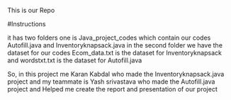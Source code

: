 This is our Repo


#Instructions


it has two folders one is Java_project_codes which contain our codes Autofill.java and Inventoryknapsack.java
in the second folder we have the dataset for our codes Ecom_data.txt is the dataset for Inventoryknapsack and wordstxt.txt is the dataset for Autofill.java

So, in this project me Karan Kabdal who made the Inventoryknapsack.java project and  my teammate is Yash srivastava who made the Autofill.java project and Helped me create the report and presentation of our project
